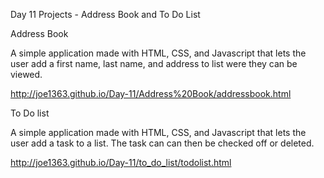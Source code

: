 Day 11 Projects - Address Book and To Do List

Address Book

A simple application made with HTML, CSS, and Javascript that lets the user add a first name, last name, and address to list were they can be viewed.

http://joe1363.github.io/Day-11/Address%20Book/addressbook.html

To Do list

A simple application made with HTML, CSS, and Javascript that lets the user add a task to a list. The task can can then be checked off or deleted.

http://joe1363.github.io/Day-11/to_do_list/todolist.html
